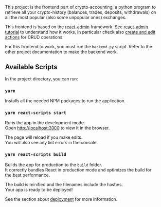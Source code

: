 This project is the frontend part of crypto-accounting, a python program to retrieve all your crypto-history (balances, trades, deposits, withdrawals) on all the most popular (also some unpopular ones) exchanges. 

This frontend is based on the [react-admin](https://marmelab.com/react-admin/) framework. See [react-admin tutorial](https://marmelab.com/react-admin/Tutorial.html) to understand how it works, in particular check also [create and edit actions](https://marmelab.com/react-admin/Tutorial.html#adding-creation-and-editing-capabilities) for CRUD operations.

For this frontend to work, you must run the `backend.py` script. Refer to the other project documentation to make the backend work.

## Available Scripts

In the project directory, you can run:

### `yarn`

Installs all the needed NPM packages to run the application.

### `yarn react-scripts start`

Runs the app in the development mode.<br>
Open [http://localhost:3000](http://localhost:3000) to view it in the browser.

The page will reload if you make edits.<br>
You will also see any lint errors in the console.

### `yarn react-scripts build`

Builds the app for production to the `build` folder.<br>
It correctly bundles React in production mode and optimizes the build for the best performance.

The build is minified and the filenames include the hashes.<br>
Your app is ready to be deployed!

See the section about [deployment](https://facebook.github.io/create-react-app/docs/deployment) for more information.
